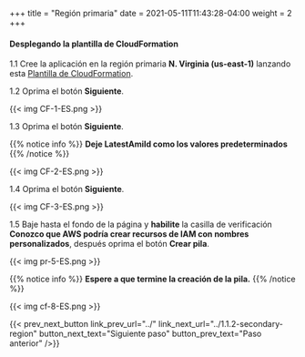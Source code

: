 +++
title = "Región primaria"
date =  2021-05-11T11:43:28-04:00
weight = 2
+++

#### Desplegando la plantilla de CloudFormation

1.1 Cree la aplicación en la región primaria **N. Virginia (us-east-1)** lanzando esta [Plantilla de CloudFormation](https://console.aws.amazon.com/cloudformation/home?region=us-east-1#/stacks/create/template?stackName=backupandrestore-primary&templateURL=https://ee-assets-prod-us-east-1.s3.amazonaws.com/modules/7ebe40ac15b94a1e815828a877bde9b3/v10/BackupAndRestore.yaml).

1.2 Oprima el botón **Siguiente**.

{{< img CF-1-ES.png >}}

1.3 Oprima el botón **Siguiente**.

{{% notice info %}}
**Deje LatestAmiId como los valores predeterminados**
{{% /notice %}}

{{< img CF-2-ES.png >}}

1.4 Oprima el botón **Siguiente**.

{{< img CF-3-ES.png >}}

1.5 Baje hasta el fondo de la página y **habilite** la casilla de verificación **Conozco que AWS podría crear recursos de IAM con nombres personalizados**, después oprima el botón **Crear pila**.

{{< img pr-5-ES.png >}}

{{% notice info %}}
**Espere a que termine la creación de la pila.**
{{% /notice %}}

{{< img cf-8-ES.png >}}

{{< prev_next_button link_prev_url="../" link_next_url="../1.1.2-secondary-region" button_next_text="Siguiente paso" button_prev_text="Paso anterior" />}}
